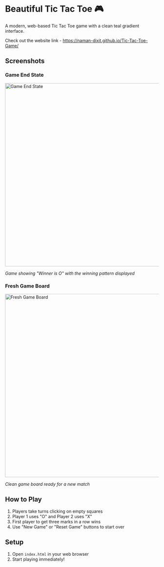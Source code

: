# Beautiful Tic Tac Toe 🎮

A modern, web-based Tic Tac Toe game with a clean teal gradient interface.

Check out the website link - https://naman-dixit.github.io/Tic-Tac-Toe-Game/

## Screenshots

### Game End State
<img src="https://github.com/user-attachments/assets/4c8cb191-bd59-4861-869b-2557f1523df9" alt="Game End State" width="600">

*Game showing "Winner is O" with the winning pattern displayed*

### Fresh Game Board
<img src="https://github.com/user-attachments/assets/4db54052-3c87-43cf-a464-2563f861cd0e" alt="Fresh Game Board" width="600">

*Clean game board ready for a new match*

## How to Play

1. Players take turns clicking on empty squares
2. Player 1 uses "O" and Player 2 uses "X"
3. First player to get three marks in a row wins
4. Use "New Game" or "Reset Game" buttons to start over

## Setup

1. Open `index.html` in your web browser
2. Start playing immediately!
